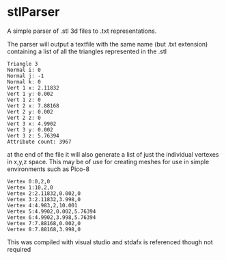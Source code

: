 # stlParser
A simple parser of .stl 3d files to .txt representations.

The parser will output a textfile with the same name (but .txt extension) containing a list of all the triangles represented in the .stl

    Triangle 3
    Normal i: 0
    Normal j: -1
    Normal k: 0
    Vert 1 x: 2.11832
    Vert 1 y: 0.002
    Vert 1 z: 0
    Vert 2 x: 7.88168
    Vert 2 y: 0.002
    Vert 2 z: 0
    Vert 3 x: 4.9902
    Vert 3 y: 0.002
    Vert 3 z: 5.76394
    Attribute count: 3967

at the end of the file it will also generate a list of just the individual vertexes in x,y,z space. This may be of use for creating meshes for use in simple environments such as Pico-8

    Vertex 0:0,2,0
    Vertex 1:10,2,0
    Vertex 2:2.11832,0.002,0
    Vertex 3:2.11832,3.998,0
    Vertex 4:4.983,2,10.001
    Vertex 5:4.9902,0.002,5.76394
    Vertex 6:4.9902,3.998,5.76394
    Vertex 7:7.88168,0.002,0
    Vertex 8:7.88168,3.998,0

This was compiled with visual studio and stdafx is referenced though not required
